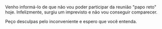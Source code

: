 Venho informá-lo de que não vou poder participar da reunião "papo reto" hoje. Infelizmente, surgiu um imprevisto e não vou conseguir comparecer.

Peço desculpas pelo inconveniente e espero que você entenda.
